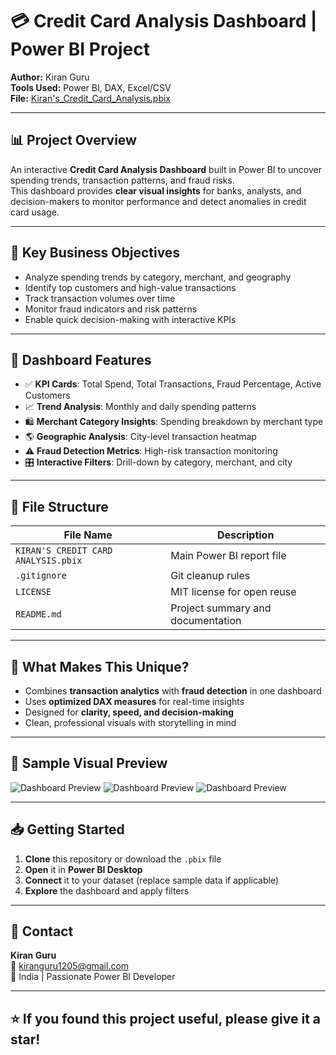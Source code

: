 # 💳 Credit Card Analysis Dashboard | Power BI Project

**Author:** Kiran Guru  
**Tools Used:** Power BI, DAX, Excel/CSV  
**File:** [Kiran's_Credit_Card_Analysis.pbix](https://github.com/your-username/Credit-Card-Analysis-PowerBI/blob/main/KIRAN'S%20CREDIT%20CARD%20ANALYSIS.pbix)

---

## 📊 Project Overview

An interactive **Credit Card Analysis Dashboard** built in Power BI to uncover spending trends, transaction patterns, and fraud risks.  
This dashboard provides **clear visual insights** for banks, analysts, and decision-makers to monitor performance and detect anomalies in credit card usage.

---

## 🎯 Key Business Objectives

- Analyze spending trends by category, merchant, and geography  
- Identify top customers and high-value transactions  
- Track transaction volumes over time  
- Monitor fraud indicators and risk patterns  
- Enable quick decision-making with interactive KPIs

---

## 📌 Dashboard Features

- ✅ **KPI Cards**: Total Spend, Total Transactions, Fraud Percentage, Active Customers  
- 📈 **Trend Analysis**: Monthly and daily spending patterns  
- 🛍 **Merchant Category Insights**: Spending breakdown by merchant type  
- 🌎 **Geographic Analysis**: City-level transaction heatmap  
- ⚠️ **Fraud Detection Metrics**: High-risk transaction monitoring  
- 🎛 **Interactive Filters**: Drill-down by category, merchant, and city

---

## 📁 File Structure

| File Name                                | Description                                  |
|------------------------------------------|----------------------------------------------|
| `KIRAN'S CREDIT CARD ANALYSIS.pbix`      | Main Power BI report file                    |
| `.gitignore`                             | Git cleanup rules                            |
| `LICENSE`                                | MIT license for open reuse                   |
| `README.md`                              | Project summary and documentation            |

---

## 🚀 What Makes This Unique?

- Combines **transaction analytics** with **fraud detection** in one dashboard  
- Uses **optimized DAX measures** for real-time insights  
- Designed for **clarity, speed, and decision-making**  
- Clean, professional visuals with storytelling in mind

---

## 📌 Sample Visual Preview

![Dashboard Preview](screenshot1.png) 
![Dashboard Preview](screenshot2.png)
![Dashboard Preview](screenshot2.png)

---

## 📥 Getting Started

1. **Clone** this repository or download the `.pbix` file  
2. **Open** it in **Power BI Desktop**  
3. **Connect** it to your dataset (replace sample data if applicable)  
4. **Explore** the dashboard and apply filters

---

## 📧 Contact

**Kiran Guru**  
📩 kiranguru1205@gmail.com  
📍 India | Passionate Power BI Developer

---

## ⭐ If you found this project useful, please give it a star!
